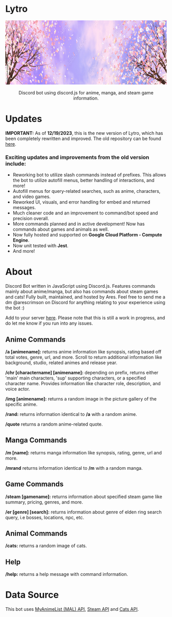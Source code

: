 # Lytro
<div style="text-align:center">
<img src="https://github.com/arescrimson/LytroOld/blob/master/media/newbanner.jpg" alt="" width="1500" height="200">
</div>

<p align="center"> Discord bot using discord.js for anime, manga, and steam game information.</p>

# Updates 

**IMPORTANT:** As of **12/19/2023**, this is the new version of Lytro, which has been completely rewritten and improved. The old repository can be found [here](https://github.com/arescrimson/LytroOld/tree/master). 

### Exciting updates and improvements from the old version include: 

+ Reworking bot to utilize slash commands instead of prefixes. This allows the bot to utilize autofill menus, better handling of interactions, and more! 
+ Autofill menus for query-related searches, such as anime, characters, and video games.
+ Reworked UI, visuals, and error handling for embed and returned messages.
+ Much cleaner code and an improvement to command/bot speed and precision overall.
+ More commands planned and in active development! Now has commands about games and animals as well. 
+ Now fully hosted and supported on **Google Cloud Platform - Compute Engine**.
+ Now unit tested with **Jest**. 
+ And more!
  
# About

Discord Bot written in JavaScript using Discord.js. Features commands mainly about anime/manga, but also has commands about steam games and cats! Fully built, maintained, and hosted by Ares. Feel free to send me a dm @arescrimson on Discord for anything relating to your experience using the bot :) 

Add to your server [here](https://discord.com/api/oauth2/authorize?client_id=1185754463907086367&permissions=2147510272&scope=bot+applications.commands). Please note that this is still a work in progress, and do let me know if you run into any issues.

## Anime Commands

**/a [animename]:** returns anime information like synopsis, rating based off total votes, genre, url, and more. Scroll to return additional information like background, studio, related animes and release year. 

**/chr [charactername] [animename]:** depending on prefix, returns either 'main' main characters, 'sup' supporting characters, or a specified character name. Provides information like character role, description, and voice actor. 

**/img [animename]:** returns a random image in the picture gallery of the specific anime. 

**/rand:** returns information identical to **/a** with a random anime. 

**/quote** returns a random anime-related quote. 

## Manga Commands

**/m [name]:** returns manga information like synopsis, rating, genre, url and more. 

**/mrand** returns information identical to **/m** with a random manga.

## Game Commands 

**/steam [gamename]:** returns information about specified steam game like summary, pricing, genres, and more. 

**/er [genre] [search]:** returns information about genre of elden ring search query, i.e bosses, locations, npc, etc. 

## Animal Commands 

**/cats:** returns a random image of cats.

## Help 

**/help:** returns a help message with command information. 

# Data Source 
This bot uses [MyAnimeList (MAL) API](https://myanimelist.net/apiconfig/references/api/v2), [Steam API](https://steamcommunity.com/dev) and [Cats API](https://thecatapi.com/). 


